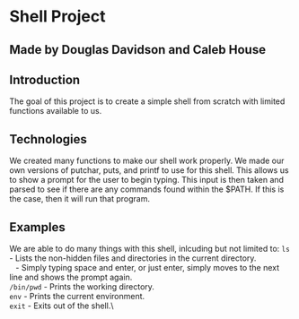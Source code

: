 # Shell Project

## Made by Douglas Davidson and Caleb House

## Introduction

The goal of this project is to create a simple shell from scratch with limited functions available to us.

## Technologies

We created many functions to make our shell work properly. We made our own versions of putchar, puts, and printf to use for this shell. This allows us to show a prompt for the user to begin typing. This input is then taken and parsed to see if there are any commands found within the $PATH. If this is the case, then it will run that program.

## Examples

We are able to do many things with this shell, inlcuding but not limited to:
`ls` - Lists the non-hidden files and directories in the current directory.\
` ` - Simply typing space and enter, or just enter, simply moves to the next line and shows the prompt again.\
`/bin/pwd` - Prints the working directory.\
`env` - Prints the current environment.\
`exit` - Exits out of the shell.\
